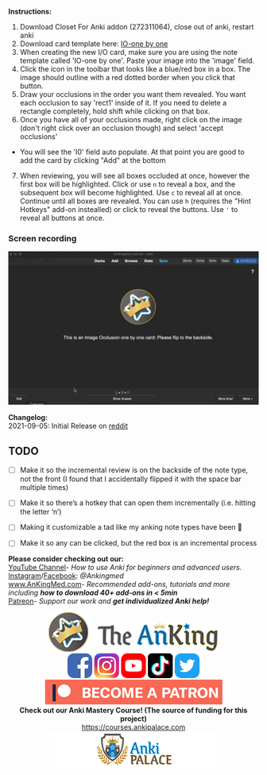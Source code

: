 <b>Instructions:</b>
1. Download Closet For Anki addon (272311064), close out of anki, restart anki
2. Download card template here: <a href="https://github.com/AnKingMed/AnKing-Note-Types/blob/master/Apkg/IO-one_by_one.apkg">IO-one by one</a>
3. When creating the new I/O card, make sure you are using the note template called 'IO-one by one'. Paste your image into the 'image' field.
4. Click the icon in the toolbar that looks like a blue/red box in a box. The image should outline with a red dotted border when you click that button.
5. Draw your occlusions in the order you want them revealed. You want each occlusion to say 'rect1' inside of it. If you need to delete a rectangle completely, hold shift while clicking on that box.
6. Once you have all of your occlusions made, right click on the image (don't right click over an occlusion though) and select 'accept occlusions'
- You will see the 'I0' field auto populate. At that point you are good to add the card by clicking "Add" at the bottom
7. When reviewing, you will see all boxes occluded at once, however the first box will be highlighted. Click or use `n` to reveal a box, and the subsequent box will become highlighted. Use `c` to reveal all at once. Continue until all boxes are revealed. You can use `h` (requires the "Hint Hotkeys" add-on instealled) or click to reveal the buttons. Use `'` to reveal all buttons at once.

### Screen recording
<img src="/screenshots/IO one by one new.gif">

<b>Changelog:</b>
  <br>
2021-09-05: Initial Release on <a href="https://www.reddit.com/r/Anki/comments/pia8e5/how_to_incrementally_reveal_an_image_occlusion/?utm_source=share&utm_medium=ios_app&utm_name=iossmf">reddit</a>

## TODO
- [ ] Make it so the incremental review is on the backside of the note type, not the front (I found that I accidentally flipped it with the space bar multiple times)
- [ ] Make it so there’s a hotkey that can open them incrementally (i.e. hitting the letter ‘n’)
- [ ] Making it customizable a tad like my anking note types have been :tada:
- [ ] Make it so any can be clicked, but the red box is an incremental process


<b>Please consider checking out our:</b>
<br>
<a href="https://www.youtube.com/theanking/playlists" rel="nofollow">YouTube Channel</a>- <i>How to use Anki for beginners and advanced users.</i> 
<br>
<a href="https://www.instagram.com/ankingmed" rel="nofollow">Instagram</a>/<a href="https://www.facebook.com/ankingmed" rel="nofollow">Facebook</a>: <i>@Ankingmed</i>
<br>
<a href="https://www.ankingmed.com" rel="nofollow">www.AnKingMed.com</a>- <i>Recommended add-ons, tutorials and more including <b>how to download 40+ add-ons in &lt; 5min</b></i>
<br>
<a href="https://www.ankipalace.com/membership" rel="nofollow">Patreon</a>- <i>Support our work and <b>get individualized Anki help!</b></i><br>

<p align="center">
<a href="https://www.ankingmed.com" rel="nofollow"><img src="https://raw.githubusercontent.com/AnKingMed/My-images/master/AnKing/AnKingSmall.png?raw=true"></a><a href="https://www.ankingmed.com" rel="nofollow"><img src="https://raw.githubusercontent.com/AnKingMed/My-images/master/AnKing/TheAnKing.png?raw=true"></a>
  <br>
  <a href="https://www.facebook.com/ankingmed" rel="nofollow"><img src="https://raw.githubusercontent.com/AnKingMed/My-images/master/Social/FB.png?raw=true"></a>     <a href="https://www.instagram.com/ankingmed" rel="nofollow"><img src="https://raw.githubusercontent.com/AnKingMed/My-images/master/Social/Instagram.png?raw=true"></a>     <a href="https://www.youtube.com/theanking" rel="nofollow"><img src="https://raw.githubusercontent.com/AnKingMed/My-images/master/Social/YT.png?raw=true"></a>     <a href="https://www.tiktok.com/@ankingmed" rel="nofollow"><img src="https://raw.githubusercontent.com/AnKingMed/My-images/master/Social/TikTok.png?raw=true"></a>     <a href="https://www.twitter.com/ankingmed" rel="nofollow"><img src="https://raw.githubusercontent.com/AnKingMed/My-images/master/Social/Twitter.png?raw=true"></a>
  <br>
<a href="https://www.ankipalace.com/membership" rel="nofollow"><img src="https://raw.githubusercontent.com/AnKingMed/My-images/master/AnKing/Patreon.jpg?raw=true"></a>
<br>
<b>Check out our Anki Mastery Course! (The source of funding for this project)</b><br>
          <a href="https://courses.ankipalace.com/?utm_source=anking_bg_add-on&amp;utm_medium=anki_add-on_page&amp;utm_campaign=mastery_course" rel="nofollow">https://courses.ankipalace.com</a>
<a href="https://courses.ankipalace.com/?utm_source=anking_bg_add-on&amp;utm_medium=anki_add-on_page&amp;utm_campaign=mastery_course" rel="nofollow">
  <br>
  <img src="https://raw.githubusercontent.com/AnKingMed/My-images/master/AnKing/AnkiPalace.png?raw=true"></a></p>
